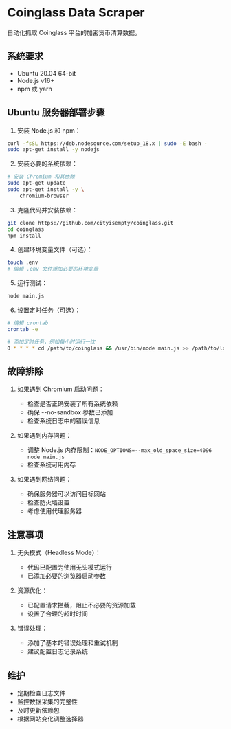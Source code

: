 # Coinglass Data Scraper

自动化抓取 Coinglass 平台的加密货币清算数据。

## 系统要求

- Ubuntu 20.04 64-bit
- Node.js v16+ 
- npm 或 yarn

## Ubuntu 服务器部署步骤

1. 安装 Node.js 和 npm：
```bash
curl -fsSL https://deb.nodesource.com/setup_18.x | sudo -E bash -
sudo apt-get install -y nodejs
```

2. 安装必要的系统依赖：
```bash
# 安装 Chromium 和其依赖
sudo apt-get update
sudo apt-get install -y \
    chromium-browser 
```

3. 克隆代码并安装依赖：
```bash
git clone https://github.com/cityisempty/coinglass.git
cd coinglass
npm install
```

4. 创建环境变量文件（可选）：
```bash
touch .env
# 编辑 .env 文件添加必要的环境变量
```

5. 运行测试：
```bash
node main.js
```

6. 设置定时任务（可选）：
```bash
# 编辑 crontab
crontab -e

# 添加定时任务，例如每小时运行一次
0 * * * * cd /path/to/coinglass && /usr/bin/node main.js >> /path/to/logfile.log 2>&1
```

## 故障排除

1. 如果遇到 Chromium 启动问题：
   - 检查是否正确安装了所有系统依赖
   - 确保 --no-sandbox 参数已添加
   - 检查系统日志中的错误信息

2. 如果遇到内存问题：
   - 调整 Node.js 内存限制：`NODE_OPTIONS=--max_old_space_size=4096 node main.js`
   - 检查系统可用内存

3. 如果遇到网络问题：
   - 确保服务器可以访问目标网站
   - 检查防火墙设置
   - 考虑使用代理服务器

## 注意事项

1. 无头模式（Headless Mode）：
   - 代码已配置为使用无头模式运行
   - 已添加必要的浏览器启动参数

2. 资源优化：
   - 已配置请求拦截，阻止不必要的资源加载
   - 设置了合理的超时时间

3. 错误处理：
   - 添加了基本的错误处理和重试机制
   - 建议配置日志记录系统

## 维护

- 定期检查日志文件
- 监控数据采集的完整性
- 及时更新依赖包
- 根据网站变化调整选择器
